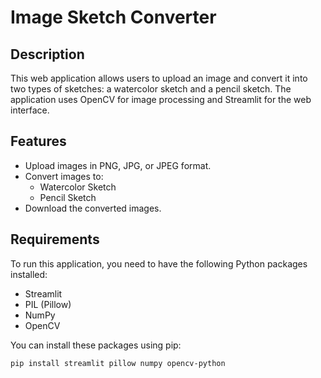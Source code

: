 # Image Sketch Converter

## Description
This web application allows users to upload an image and convert it into two types of sketches: a watercolor sketch and a pencil sketch. The application uses OpenCV for image processing and Streamlit for the web interface.

## Features
- Upload images in PNG, JPG, or JPEG format.
- Convert images to:
  - Watercolor Sketch
  - Pencil Sketch
- Download the converted images.

## Requirements
To run this application, you need to have the following Python packages installed:

- Streamlit
- PIL (Pillow)
- NumPy
- OpenCV

You can install these packages using pip:

```bash
pip install streamlit pillow numpy opencv-python
